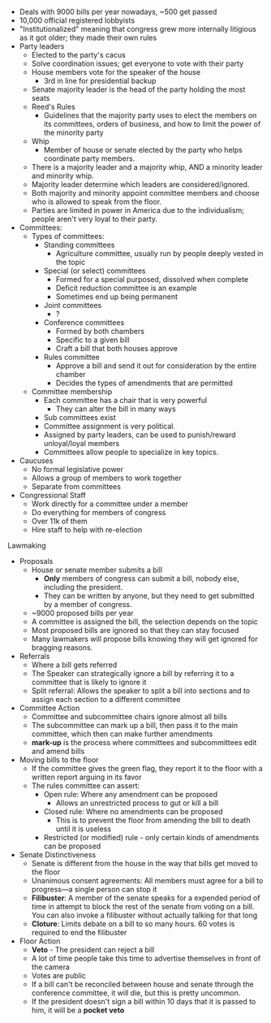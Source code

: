  - Deals with 9000 bills per year nowadays, ~500 get passed
 - 10,000 official registered lobbyists 
 - "Institutionalized" meaning that congress grew more internally litigious as it got older; they made their own rules
 - Party leaders
	 - Elected to the party's cacus
	 - Solve coordination issues; get everyone to vote with their party
	 - House members vote for the speaker of the house
		 - 3rd in line for presidential backup
	 - Senate majority leader is the head of the party holding the most seats 
	 - Reed's Rules
		 - Guidelines that the majority party uses to elect the members on its committees, orders of business, and how to limit the power of the minority party
	 - Whip
		 - Member of house or senate elected by the party who helps coordinate party members.
	 - There is a majority leader and a majority whip, AND a minority leader and minority whip.
	 - Majority leader determine which leaders are considered/ignored.
	 - Both majority and minority appoint committee members and choose who is allowed to speak from the floor.
	 - Parties are limited in power in America due to the individualism; people aren't very loyal to their party.
 - Committees:
	 - Types of committees:
		 - Standing committees
			 - Agriculture committee, usually run by people deeply vested in the topic
		 - Special (or select) committees
			 - Formed for a special purposed, dissolved when complete
			 - Deficit reduction committee is an example
			 - Sometimes end up being permanent 
		 - Joint committees
			 - ?
		 - Conference committees
			 - Formed by both chambers
			 - Specific to a given bill
			 - Craft a bill that both houses approve
		 - Rules committee
			 - Approve a bill and send it out for consideration by the entire chamber
			 - Decides the types of amendments that are permitted
	 - Committee membership
		 - Each committee has a chair that is very powerful
			 - They can alter the bill in many ways
		 - Sub committees exist
		 - Committee assignment is very political.
		 - Assigned by party leaders, can be used to punish/reward unloyal/loyal members
		 - Committees allow people to specialize in key topics.
 - Caucuses
	 - No formal legislative power
	 - Allows a group of members to work together
	 - Separate from committees
 - Congressional Staff
	 - Work directly for a committee under a member
	 - Do everything for members of congress
	 - Over 11k of them
	 - Hire staff to help with re-election

Lawmaking
- Proposals
	- House or senate member submits a bill
		- **Only** members of congress can submit a bill, nobody else, including the president.
		- They can be written by anyone, but they need to get submitted by a member of congress.
	- ~9000 proposed bills per year
	- A committee is assigned the bill, the selection depends on the topic
	- Most proposed bills are ignored so that they can stay focused
	- Many lawmakers will propose bills knowing they will get ignored for bragging reasons.
- Referrals
	- Where a bill gets referred
	- The Speaker can strategically ignore a bill by referring it to a committee that is likely to ignore it 
	- Split referral: Allows the speaker to split a bill into sections and to assign each section to a different committee
- Committee Action
	- Committee and subcommittee chairs ignore almost all bills
	- The subcommittee can mark up a bill, then pass it to the main committee, which then can make further amendments
	- **mark-up** is the process where committees and subcommittees edit and amend bills
- Moving bills to the floor
	- If the committee gives the green flag, they report it to the floor with a written report arguing in its favor
	- The rules committee can assert:
		- Open rule: Where any amendment can be proposed
			- Allows an unrestricted process to gut or kill a bill
		- Closed rule: Where no amendments can be proposed
			- This is to prevent the floor from amending the bill to death until it is useless
		- Restricted (or modified) rule - only certain kinds of amendments can be proposed
- Senate Distinctiveness
	- Senate is different from the house in the way that bills get moved to the floor
	- Unanimous consent agreements: All members must agree for a bill to progress—a single person can stop it
	- **Filibuster**: A member of the senate speaks for a expended period of time in attempt to block the rest of the senate from voting on a bill. You can also invoke a filibuster without actually talking for that long
	- **Cloture**: Limits debate on a bill to so many hours. 60 votes is required to end the filibuster
- Floor Action
	- **Veto** - The president can reject a bill
	- A lot of time people take this time to advertise themselves in front of the camera
	- Votes are public
	- If a bill can't be reconciled between house and senate through the conference committee, it will die, but this is pretty uncommon.
	- If the president doesn't sign a bill within 10 days that it is passed to him, it will be a **pocket veto**